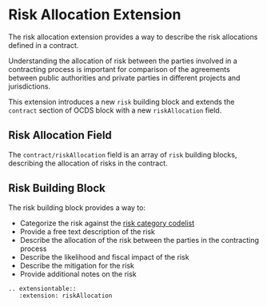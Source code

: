 # Risk Allocation Extension

The risk allocation extension provides a way to describe the risk allocations defined in a contract.

Understanding the allocation of risk between the parties involved in a contracting process is important for comparison of the agreements between public authorities and private parties in different projects and jurisdictions.

This extension introduces a new `risk` building block and extends the `contract` section of OCDS block with a new `riskAllocation` field.

## Risk Allocation Field

The `contract/riskAllocation` field is an array of `risk` building blocks, describing the allocation of risks in the contract.

## Risk Building Block

The risk building block provides a way to:

* Categorize the risk against the [risk category codelist](http://standard.open-contracting.org/latest/en/schema/codelists/#risk-category)
* Provide a free text description of the risk
* Describe the allocation of the risk between the parties in the contracting process
* Describe the likelihood and fiscal impact of the risk
* Describe the mitigation for the risk
* Provide additional notes on the risk

```eval_rst
.. extensiontable::
   :extension: riskAllocation
```
